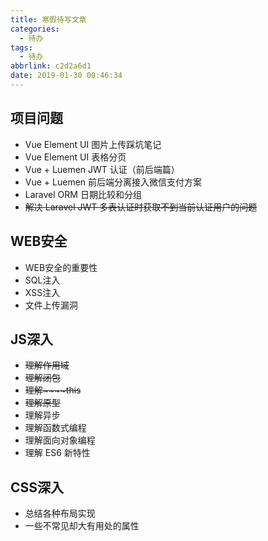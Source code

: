 ```yaml
---
title: 寒假待写文章
categories:
  - 待办
tags:
  - 待办
abbrlink: c2d2a6d1
date: 2019-01-30 00:46:34
---
```


## 项目问题

- Vue Element UI 图片上传踩坑笔记
- Vue Element UI 表格分页
- Vue + Luemen JWT 认证（前后端篇）
- Vue + Luemen 前后端分离接入微信支付方案
- Laravel ORM 日期比较和分组
- ~~解决 Laravel JWT 多表认证时获取不到当前认证用户的问题~~

## WEB安全

- WEB安全的重要性
- SQL注入
- XSS注入
- 文件上传漏洞

## JS深入

- ~~理解作用域~~
- ~~理解闭包~~
- ~~理解~~~~this~~
- ~~理解原型~~
- 理解异步
- 理解函数式编程
- 理解面向对象编程
- 理解 ES6 新特性

## CSS深入

- 总结各种布局实现
- 一些不常见却大有用处的属性

